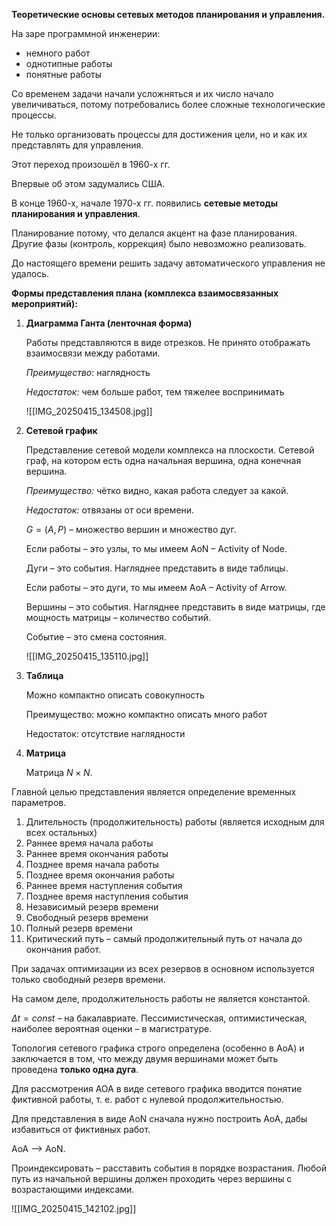 **Теоретические основы сетевых методов планирования и управления.**

На заре программной инженерии:

- немного работ
- однотипные работы
- понятные работы

Со временем задачи начали усложняться и их число начало увеличиваться, потому потребовались более сложные технологические процессы.

Не только организовать процессы для достижения цели, но и как их представлять для управления.

Этот переход произошёл в 1960-х гг.

Впервые об этом задумались США.

В конце 1960-х, начале 1970-х гг. появились **сетевые методы планирования и управления**.

Планирование потому, что делался акцент на фазе планирования. Другие фазы (контроль, коррекция) было невозможно реализовать.

До настоящего времени решить задачу автоматического управления не удалось.

**Формы представления плана (комплекса взаимосвязанных мероприятий):**

1. **Диаграмма Ганта (ленточная форма)**

	Работы представляются в виде отрезков. Не принято отображать взаимосвязи между работами.
	
	*Преимущество*: наглядность
	
	*Недостаток:* чем больше работ, тем тяжелее воспринимать
	
	![[IMG_20250415_134508.jpg]]
	
2. **Сетевой график**
	
	Представление сетевой модели комплекса на плоскости. Сетевой граф, на котором есть одна начальная вершина, одна конечная вершина.
	
	*Преимущество:* чётко видно, какая работа следует за какой.
	
	*Недостаток:* отвязаны от оси времени.
	
	$G=({A},{P})$ – множество вершин и множество дуг.
	
	Если работы – это узлы, то мы имеем AoN – Activity of Node.
	
	Дуги – это события. Нагляднее представить в виде таблицы.
	
	Если работы – это дуги, то мы имеем AoA – Activity of Arrow.
	
	Вершины – это события. Нагляднее представить в виде матрицы, где мощность матрицы – количество событий.
	
	Событие – это смена состояния.
	
	![[IMG_20250415_135110.jpg]]
	
3. **Таблица**
	
	Можно компактно описать совокупность
	
	Преимущество: можно компактно описать много работ
	
	Недостаток: отсутствие наглядности
4. **Матрица**
	
	Матрица $N\times N$.

Главной целью представления является определение временных параметров.

1. Длительность (продолжительность) работы (является исходным для всех остальных)
2. Раннее время начала работы
3. Раннее время окончания работы
4. Позднее время начала работы
5. Позднее время окончания работы
6. Раннее время наступления события
7. Позднее время наступления события
8. Независимый резерв времени
9. Свободный резерв времени
10. Полный резерв времени
11. Критический путь – самый продолжительный путь от начала до окончания работ.

При задачах оптимизации из всех резервов в основном используется только свободный резерв времени.

На самом деле, продолжительность работы не является константой.

$\Delta t=const$ – на бакалавриате.
Пессимистическая, оптимистическая, наиболее вероятная оценки – в магистратуре.

Топология сетевого графика строго определена (особенно в AoA) и заключается в том, что между двумя вершинами может быть проведена **только одна дуга**.

Для рассмотрения AOA в виде сетевого графика вводится понятие фиктивной работы, т. е. работ с нулевой продолжительностью.

Для представления в виде AoN сначала нужно построить AoA, дабы избавиться от фиктивных работ.

AoA –> AoN.

Проиндексировать – расставить события в порядке возрастания. Любой путь из начальной вершины должен проходить через вершины с возрастающими индексами.

![[IMG_20250415_142102.jpg]]

